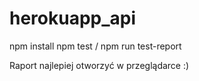 # herokuapp_api

npm install
npm test / npm run test-report

Raport najlepiej otworzyć w przeglądarce :)
